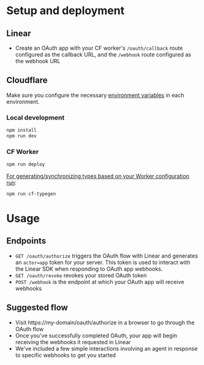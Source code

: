 # Setup and deployment

## Linear
- Create an OAuth app with your CF worker's `/oauth/callback` route configured as the callback URL, and the `/webhook` route configured as the webhook URL

## Cloudflare

Make sure you configure the necessary [environment variables](https://developers.cloudflare.com/workers/configuration/environment-variables/) in each environment.

### Local development
```txt
npm install
npm run dev
```

### CF Worker
```txt
npm run deploy
```

[For generating/synchronizing types based on your Worker configuration run](https://developers.cloudflare.com/workers/wrangler/commands/#types):

```txt
npm run cf-typegen
```

# Usage
## Endpoints
- `GET /oauth/authorize` triggers the OAuth flow with Linear and generates an `actor=app` token for your server. This token is used to interact with the Linear SDK when responding to OAuth app webhooks.
- `GET /oauth/revoke` revokes your stored OAuth token
- `POST /webhook` is the endpoint at which your OAuth app will receive webhooks

## Suggested flow
- Visit https://my-domain/oauth/authorize in a browser to go through the OAuth flow
- Once you've successfully completed OAuth, your app will begin receiving the webhooks it requested in Linear
- We've included a few simple interactions involving an agent in response to specific webhooks to get you started
